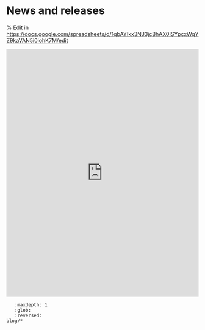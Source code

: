 # News and releases

% Edit in https://docs.google.com/spreadsheets/d/1qbAYIkx3NJ3jcBhAX0ISYpcxWqYZ9kaVAN5i0iohK7M/edit

<iframe src='https://cdn.knightlab.com/libs/timeline3/latest/embed/index.html?source=1qbAYIkx3NJ3jcBhAX0ISYpcxWqYZ9kaVAN5i0iohK7M&font=Default&lang=en&initial_zoom=0&start_at_end=true&height=650' width='100%' height='650' webkitallowfullscreen mozallowfullscreen allowfullscreen frameborder='0'></iframe>

```{toctree}
   :maxdepth: 1
   :glob:
   :reversed:
blog/*
```
